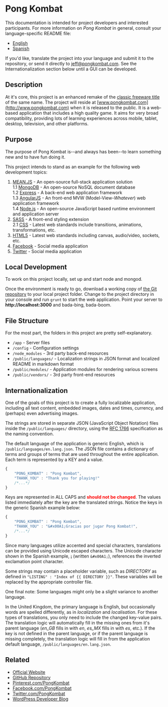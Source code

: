 Pong Kombat
===========

This documentation is intended for project developers and interested participants.
For more information on *Pong Kombat* in general, consult your language-specific README file:

- [English](/public/languages/README.en.md)
- [Spanish](/public/languages/README.es.md)

If you'd like, translate the project into your language and submit it to the repository, or send it directly to [jeff@pongkombat.com](mailto:jeff@pongkombat.com?subject=Internationalization).
See the Internationalization section below until a GUI can be developed.

Description
-----------

At it's core, this project is an enhanced remake of the [classic freeware title](http://stefangagne.com/twoflower/pongkombat/) of the same name.
The project will reside at [www.pongkombat.com](http://www.pongkombat.com) when it is released to the public.
It is a web-based application that includes a high quality game.
It aims for very broad compatibility, providing lots of learning experiences across mobile, tablet, desktop, television, and other platforms.

Purpose
-------

The purpose of Pong Kombat is--and always has been--to learn something new and to have fun doing it.

This project intends to stand as an example for the following web development topics:

1. [MEAN.JS](http://meanjs.org) - An open-source full-stack application solution  
  1.1 [MongoDB](http://mongodb.org) - An open-source NoSQL document database  
  1.2 [Express](http://expressjs.org) - A back-end web application framework  
  1.3 [AngularJS](http://angularjs.org) - An front-end MVW (Model-View-*Whatever*) web application framework  
  1.4 [Node.js](http://nodejs.org) - An open-source JavaScript based runtime environment and application server
2. [SASS](http://sass-lang.com) - A front-end styling extension  
  2.1 [CSS](http://www.w3.org/Style/CSS/Overview.en.html) - Latest web standards include transitions, animations, transformations, etc.
3. [HTML5](http://www.w3.org/TR/html5/) - Latest web standards including canvas, audio/video, sockets, etc.
4. [Facebook](http://developers.facebook.com) - Social media application
5. [Twitter](https://dev.twitter.com) - Social media application

Local Development
-----------------

To work on this project locally, set up and start node and mongod.

Once the environment is ready to go, download a working copy of [the Git repository](https://github.com/Quantastical/pong-kombat) to your local project folder.
Change to the project directory in your console and run `grunt` to start the web application.
Point your server to **http://localhost:3000** and bada-bing, bada-boom.

File Structure
--------------

For the most part, the folders in this project are pretty self-explanatory.

- `/app` - Server files
- `/config` - Configuration settings
- `/node_modules` - 3rd party back-end resources
- `/public/languages/` - Localization strings in JSON format and localized README in markdown format
- `/public/modules/` - Application modules for rendering various screens
- `/public/vendors/` - 3rd party front-end resources

Internationalization
--------------------

One of the goals of this project is to create a fully localizable application, including all text content, embedded images, dates and times, currency, and (perhaps) even advertising images.

The strings are stored in separate JSON (JavaScript Object Notation) files inside the `/public/languages/` directory, using the [RFC 1766](http://www.faqs.org/rfcs/rfc1766.html) specification as the naming convention.

The default language of the application is generic English, which is `/public/languages/en.lang.json`.
The JSON file contains a dictionary of terms and groups of terms that are used throughout the entire application.
Each term is represented by a KEY and a value.

```js
{
	"PONG_KOMBAT" : "Pong Kombat",
	"THANK_YOU" : "Thank you for playing!"
	/*...*/
}
```

Keys are represented in ALL CAPS and <span style="color:red">**should not be changed**</span>.
The values listed immediately after the key are the translated strings.
Notice the keys in the generic Spanish example below:

```js
{
	"PONG_KOMBAT" : "Pong Kombat",
	"THANK_YOU" : "&#x00A1;Gracias por jugar Pong Kombat!",
	/*...*/
}
```

Since many languages utilize accented and special characters, translations can be provided using Unicode escaped characters.
The Unicode character shown in the Spanish example, &#x00A1; (written `&#x00A1;`), references the inverted exclamation point character.

Some strings may contain a placeholder variable, such as *DIRECTORY* as defined in `"LISTING" : "Index of {{ DIRECTORY }}"`.
These variables will be replaced by the appropriate controller file.

One final note: Some languages might only be a slight variance to another language.

In the United Kingdom, the primary language is English, but occasionally words are spelled differently, as in *localization* and *localisation*.
For these types of translations, you only need to include the changed key-value pairs.
The translation logic will automatically fill in the missing ones from it's parent language (*en_GB* fills in with *en*, *es_MX* fills in with *es*, etc.).
If the key is not defined in the parent language, or if the parent language is missing completely, the translation logic will fill in from the application default language, `/public/languages/en.lang.json`.

Related
-------

- [Official Website](http://www.pongkombat.com)
- [GitHub Repository](http://github.com/Quantastical/pong-kombat)
- [Pinterest.com/PongKombat](http://pinterest.com/PongKombat)
- [Facebook.com/PongKombat](http://www.facebook.com/pongkombat)
- [Twitter.com/PongKombat](http://www.twitter.com/pongkombat)
- [WordPress Developer Blog](http://wordpress.quantastical.com/category/projects/pong-kombat/)